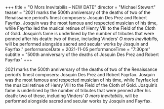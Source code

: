 +++
title = "O Mors Inevitabilis – NEW DATE"
director = "Michael Stewart"
teaser = "2021 marks the 500th anniversary of the deaths of two of the Renaissance period’s finest composers: Josquin Des Prez and Robert Fayrfax. Josquin was the most famous and respected musician of his time, while Fayrfax led the musical retinue of Henry VIII to the Field of the Cloth of Gold. Josquin’s fame is underlined by the number of tributes that were penned after his death: two of these, including Vinders’ *O mors inevitabilis*, will be performed alongside sacred and secular works by Josquin and Fayrfax."
performanceDate = 2021-11-05
performanceTime = "7:30pm"
subtitle = "500th anniversary of the deaths of Josquin Des Prez and Robert Fayrfax"
+++

2021 marks the 500th anniversary of the deaths of two of the Renaissance period’s finest composers: Josquin Des Prez and Robert Fayrfax. Josquin was the most famous and respected musician of his time, while Fayrfax led the musical retinue of Henry VIII to the Field of the Cloth of Gold. Josquin’s fame is underlined by the number of tributes that were penned after his death: two of these, including Vinders’ *O mors inevitabilis*, will be performed alongside sacred and secular works by Josquin and Fayrfax.
